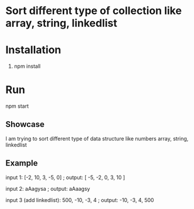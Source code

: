 # Sort different type of collection like array, string, linkedlist

# Installation

1. npm install

# Run

npm start

## Showcase
I am trying to sort different type of data structure like numbers array, string, linkedlist

## Example

input 1: [-2, 10, 3, -5, 0] ; output: [ -5, -2, 0, 3, 10 ]

input 2: aAagysa ; output: aAaagsy

input 3 (add linkedlist): 500, -10, -3, 4 ; output: -10, -3, 4, 500
